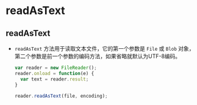# readAsText

## readAsText

  - `readAsText` 方法用于读取文本文件，它的第一个参数是 `File` 或 `Blob` 对象，第二个参数是前一个参数的编码方法，如果省略就默认为UTF-8编码。

    ```javascript
    var reader = new FileReader();
    reader.onload = function(e) {
      var text = reader.result;
    }

    reader.readAsText(file, encoding);
    ```

